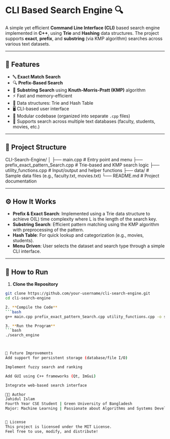 # CLI Based Search Engine 🔍

A simple yet efficient **Command Line Interface (CLI)** based search engine implemented in **C++**, using **Trie** and **Hashing** data structures. The project supports **exact**, **prefix**, and **substring** (via KMP algorithm) searches across various text datasets.

---

## 🚀 Features

- 🔤 **Exact Match Search**
- 🔍 **Prefix-Based Search**
- 🔎 **Substring Search** using **Knuth-Morris-Pratt (KMP)** algorithm
- ⚡ Fast and memory-efficient
- 🧠 Data structures: Trie and Hash Table
- 🖥️ CLI-based user interface
- 🧩 Modular codebase (organized into separate `.cpp` files)
- 📁 Supports search across multiple text databases (faculty, students, movies, etc.)

---

## 📁 Project Structure

CLI-Search-Engine/
│
├── main.cpp # Entry point and menu
├── prefix_exact_pattern_Search.cpp # Trie-based and KMP search logic
├── utility_functions.cpp # Input/output and helper functions
├── data/ # Sample data files (e.g., faculty.txt, movies.txt)
└── README.md # Project documentation


---

## ⚙️ How It Works

- **Prefix & Exact Search**: Implemented using a Trie data structure to achieve O(L) time complexity where L is the length of the search key.
- **Substring Search**: Efficient pattern matching using the KMP algorithm with preprocessing of the pattern.
- **Hash Table**: For quick lookup and categorization (e.g., movies, students).
- **Menu Driven**: User selects the dataset and search type through a simple CLI interface.

---

## 🔧 How to Run

1. **Clone the Repository**
```bash
git clone https://github.com/your-username/cli-search-engine.git
cd cli-search-engine

2. **Compile the Code**
```bash
g++ main.cpp prefix_exact_pattern_Search.cpp utility_functions.cpp -o search_engine

3. **Run the Program**
```bash
./search_engine



📌 Future Improvements
Add support for persistent storage (database/file I/O)

Implement fuzzy search and ranking

Add GUI using C++ frameworks (Qt, ImGui)

Integrate web-based search interface

🧑‍💻 Author
Jahidul Islam
Fourth Year CSE Student | Green University of Bangladesh
Major: Machine Learning | Passionate about Algorithms and Systems Development


📝 License
This project is licensed under the MIT License.
Feel free to use, modify, and distribute!
